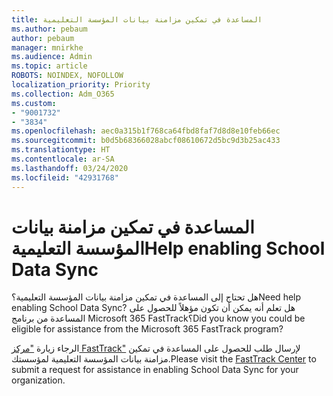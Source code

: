 ```yaml
---
title: المساعدة في تمكين مزامنة بيانات المؤسسة التعليمية
ms.author: pebaum
author: pebaum
manager: mnirkhe
ms.audience: Admin
ms.topic: article
ROBOTS: NOINDEX, NOFOLLOW
localization_priority: Priority
ms.collection: Adm_O365
ms.custom:
- "9001732"
- "3834"
ms.openlocfilehash: aec0a315b1f768ca64fbd8faf7d8d8e10feb66ec
ms.sourcegitcommit: b0d5b68366028abcf08610672d5bc9d3b25ac433
ms.translationtype: HT
ms.contentlocale: ar-SA
ms.lasthandoff: 03/24/2020
ms.locfileid: "42931768"
---
```

# <a name="help-enabling-school-data-sync"></a><span data-ttu-id="bae92-102">المساعدة في تمكين مزامنة بيانات المؤسسة التعليمية</span><span class="sxs-lookup"><span data-stu-id="bae92-102">Help enabling School Data Sync</span></span>

<span data-ttu-id="bae92-103">هل تحتاج إلى المساعدة في تمكين مزامنة بيانات المؤسسة التعليمية؟</span><span class="sxs-lookup"><span data-stu-id="bae92-103">Need help enabling School Data Sync?</span></span> <span data-ttu-id="bae92-104">هل تعلم أنه يمكن أن تكون مؤهلاً للحصول على المساعدة من برنامج Microsoft 365 FastTrack؟</span><span class="sxs-lookup"><span data-stu-id="bae92-104">Did you know you could be eligible for assistance from the Microsoft 365 FastTrack program?</span></span>

<span data-ttu-id="bae92-105">الرجاء زيارة ["مركز FastTrack"](https://www.microsoft.com/fasttrack) لإرسال طلب للحصول على المساعدة في تمكين مزامنة بيانات المؤسسة التعليمية لمؤسستك.</span><span class="sxs-lookup"><span data-stu-id="bae92-105">Please visit the [FastTrack Center](https://www.microsoft.com/fasttrack) to submit a request for assistance in enabling School Data Sync for your organization.</span></span>
